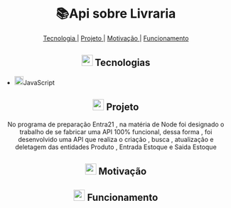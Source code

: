 <h1 align="center">   📚Api sobre Livraria</h1>

<p align="center">
 <a href="#-Sobre"> Tecnologia </a>   |    <a href="#-Sobre"> Projeto </a>   |   <a href="#-Motivação"> Motivação </a>   |   <a href="#-Funcionamento"> Funcionamento </a> 
</p>
  
 <h2 align="center"> <img src="https://cdn-icons-png.flaticon.com/512/3064/3064889.png" width="25" padding="0"> Tecnologias</h2>
<ul><li><img src="https://icons.veryicon.com/png/o/business/vscode-program-item-icon/javascript-3.png" width="20">JavaScript</li></ul>


<h2 align="center"> <img src="https://cdn-icons-png.flaticon.com/512/1317/1317626.png" width="25" padding="0"> Projeto</h2>
<p align="center">No programa de preparação Entra21 , na matéria de Node foi designado
    o trabalho de se fabricar uma API 100% funcional, dessa forma , foi desenvolvido uma API que realiza o criação , 
    busca , atualização e deletagem das entidades Produto , Entrada Estoque e Saida Estoque   </p>


<h2 align="center"><img src="https://cdn-icons-png.flaticon.com/512/7224/7224338.png" width="25" padding="0"> Motivação</h2>
<p align="center">  </p>

<h2 align="center"><img src="https://cdn-icons-png.flaticon.com/512/4370/4370707.png" width="25" padding="0"> Funcionamento</h2>


